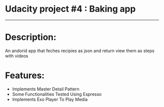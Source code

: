 # Udacity project #4 : Baking app

_________________________________________


# Description:
An andorid app that feches recipies as json and return view them as steps with videos
# Features:
- Implements Master Detail Pattern
- Some Functionalities Tested Using Espresso
- Implements Exo Player To Play Media



